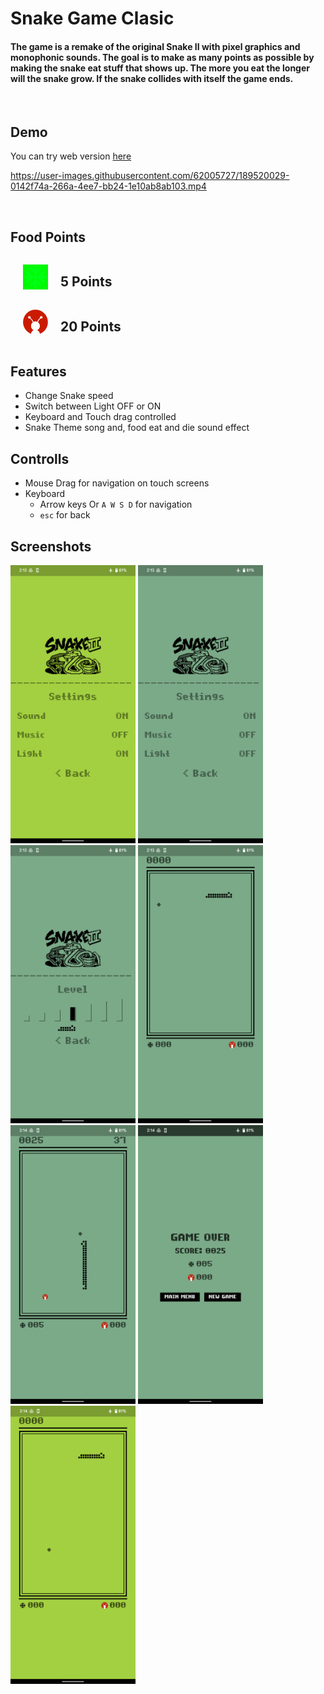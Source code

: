 # Snake Game Clasic

<h4>The game is a remake of the original Snake II with pixel graphics and monophonic sounds. The goal is to make as many points as possible by making the snake eat stuff that shows up. The more you eat the longer will the snake grow. If the snake collides with itself the game ends.</h4>
<br/>

## Demo

You can try web version [here](https://clasicsnakegame.web.app/#/)




https://user-images.githubusercontent.com/62005727/189520029-0142f74a-266a-4ee7-bb24-1e10ab8ab103.mp4

<br/>

## Food Points

<div style="display: flex; align-items: center;">
<div  style="margin-right:20px;margin-left:20px">
<img src="assets/normal_food.svg" width="40px" style="filter: invert(48%) sepia(79%) saturate(2476%) hue-rotate(86deg) brightness(118%) contrast(119%);" />
</div>
<div  style="margin-right:20px"><h2>5 Points</h2></div> 
</div>
<div style="display: flex; align-items: center;">
<div  style="margin-right:20px;margin-left:20px">
<img src="assets/geekylogo.png" width="40px"></div>
<div  style="margin-right:20px"><h2>20 Points</h2></div> </div>

## Features
  * Change Snake speed
  * Switch between Light OFF or ON
  * Keyboard and Touch drag controlled
  * Snake Theme song and, food eat and die sound effect
  
## Controlls
  * Mouse Drag for navigation on touch screens
  * Keyboard 
     * Arrow keys Or `A W S D` for navigation 
     * `esc` for back

## Screenshots

<p float="left">
  <img src="preview_files/s1.png" width="200" />
  <img src="preview_files/s2.png" width="200" />
  <img src="preview_files/s3.png" width="200" />
  <img src="preview_files/s4.png" width="200" />
  <img src="preview_files/s5.png" width="200" />
  <img src="preview_files/s6.png" width="200" />
  <img src="preview_files/s7.png" width="200" />
</p>




